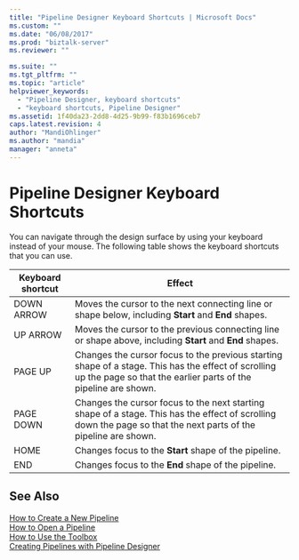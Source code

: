 ```yaml
---
title: "Pipeline Designer Keyboard Shortcuts | Microsoft Docs"
ms.custom: ""
ms.date: "06/08/2017"
ms.prod: "biztalk-server"
ms.reviewer: ""

ms.suite: ""
ms.tgt_pltfrm: ""
ms.topic: "article"
helpviewer_keywords: 
  - "Pipeline Designer, keyboard shortcuts"
  - "keyboard shortcuts, Pipeline Designer"
ms.assetid: 1f40da23-2dd8-4d25-9b99-f83b1696ceb7
caps.latest.revision: 4
author: "MandiOhlinger"
ms.author: "mandia"
manager: "anneta"
---
```

# Pipeline Designer Keyboard Shortcuts
You can navigate through the design surface by using your keyboard instead of your mouse. The following table shows the keyboard shortcuts that you can use.  
  
|Keyboard shortcut|Effect|  
|-----------------------|------------|  
|DOWN ARROW|Moves the cursor to the next connecting line or shape below, including **Start** and **End** shapes.|  
|UP ARROW|Moves the cursor to the previous connecting line or shape above, including **Start** and **End** shapes.|  
|PAGE UP|Changes the cursor focus to the previous starting shape of a stage. This has the effect of scrolling up the page so that the earlier parts of the pipeline are shown.|  
|PAGE DOWN|Changes the cursor focus to the next starting shape of a stage. This has the effect of scrolling down the page so that the next parts of the pipeline are shown.|  
|HOME|Changes focus to the **Start** shape of the pipeline.|  
|END|Changes focus to the **End** shape of the pipeline.|  
  
## See Also  
 [How to Create a New Pipeline](../core/how-to-create-a-new-pipeline.md)   
 [How to Open a Pipeline](../core/how-to-open-a-pipeline.md)   
 [How to Use the Toolbox](../core/how-to-use-the-toolbox.md)   
 [Creating Pipelines with Pipeline Designer](../core/creating-pipelines-with-pipeline-designer.md)